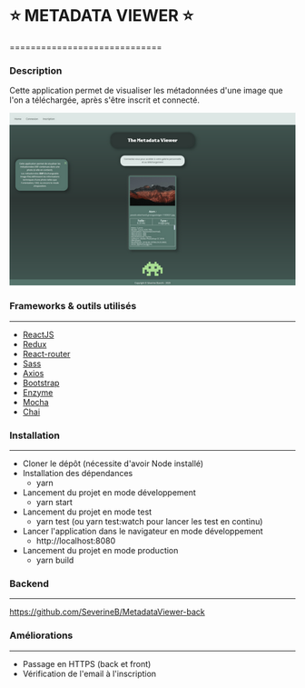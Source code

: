 :star: METADATA VIEWER :star:
=======
=============================

### Description

Cette application permet de visualiser les métadonnées d'une image que l'on a téléchargée, après s'être inscrit et connecté.

![](https://github.com/SeverineB/MetadataViewer-front/blob/main/metadata-capture-thumb.png)

### Frameworks & outils utilisés
----------------------------------

* [ReactJS](https://fr.reactjs.org/)
* [Redux](https://redux.js.org/)
* [React-router](https://reactrouter.com/)
* [Sass](https://sass-lang.com/)
* [Axios](https://github.com/axios/axios)
* [Bootstrap](https://react-bootstrap.github.io/)
* [Enzyme](https://www.npmjs.com/package/enzyme)
* [Mocha](https://mochajs.org/)
* [Chai](https://www.chaijs.com/)

### Installation
----------------

* Cloner le dépôt (nécessite d'avoir Node installé)
* Installation des dépendances
  - yarn
* Lancement du projet en mode développement
  - yarn start
* Lancement du projet en mode test
  - yarn test (ou yarn test:watch pour lancer les test en continu)
* Lancer l'application dans le navigateur en mode développement
  - http://localhost:8080
* Lancement du projet en mode production
  - yarn build

### Backend
-----------

https://github.com/SeverineB/MetadataViewer-back

### Améliorations
-----------------

* Passage en HTTPS (back et front)
* Vérification de l'email à l'inscription

